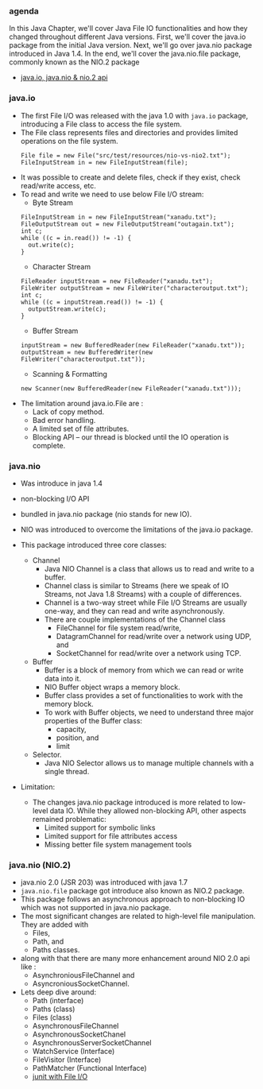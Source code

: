 ### agenda
In this Java Chapter, we'll cover Java File IO functionalities and how they changed throughout different Java versions. First, we'll cover the java.io package from the initial Java version. Next, we'll go over java.nio package introduced in Java 1.4. In the end, we'll cover the java.nio.file package, commonly known as the NIO.2 package

- [java.io, java.nio & nio.2 api](https://docs.oracle.com/javase/8/docs/technotes/guides/io/index.html)

### java.io
- The first File I/O was released with the java 1.0 with `java.io` package, introducing a File class to access the file system. 
- The File class represents files and directories and provides limited operations on the file system. 
  ```
  File file = new File("src/test/resources/nio-vs-nio2.txt");
  FileInputStream in = new FileInputStream(file);
  ```
- It was possible to create and delete files, check if they exist, check read/write access, etc.
- To read and write we need to use below File I/O stream:
  - Byte Stream
  ```
  FileInputStream in = new FileInputStream("xanadu.txt");
  FileOutputStream out = new FileOutputStream("outagain.txt");
  int c;
  while ((c = in.read()) != -1) {
    out.write(c);
  }
  ```
  - Character Stream
  ```
  FileReader inputStream = new FileReader("xanadu.txt");
  FileWriter outputStream = new FileWriter("characteroutput.txt");
  int c;
  while ((c = inputStream.read()) != -1) {
    outputStream.write(c);
  }
  ```
  - Buffer Stream
  ```
  inputStream = new BufferedReader(new FileReader("xanadu.txt"));
  outputStream = new BufferedWriter(new FileWriter("characteroutput.txt"));
  ```
  - Scanning & Formatting
  ```
  new Scanner(new BufferedReader(new FileReader("xanadu.txt")));
  ```
- The limitation around java.io.File are :
  - Lack of copy method.
  - Bad error handling.
  - A limited set of file attributes.
  - Blocking API – our thread is blocked until the IO operation is complete.

### java.nio
- Was introduce in java 1.4
- non-blocking I/O API
- bundled in java.nio package (nio stands for new IO).
- NIO was introduced to overcome the limitations of the java.io package.
- This package introduced three core classes: 
  - Channel 
    - Java NIO Channel is a class that allows us to read and write to a buffer. 
    - Channel class is similar to Streams (here we speak of IO Streams, not Java 1.8 Streams) with a couple of differences. 
    - Channel is a two-way street while File I/O Streams are usually one-way, and they can read and write asynchronously.
    - There are couple implementations of the Channel class
      - FileChannel for file system read/write, 
      - DatagramChannel for read/write over a network using UDP, and 
      - SocketChannel for read/write over a network using TCP.
  - Buffer
    - Buffer is a block of memory from which we can read or write data into it. 
    - NIO Buffer object wraps a memory block. 
    - Buffer class provides a set of functionalities to work with the memory block. 
    - To work with Buffer objects, we need to understand three major properties of the Buffer class: 
      - capacity, 
      - position, and 
      - limit
  - Selector.
    - Java NIO Selector allows us to manage multiple channels with a single thread.

- Limitation:
  - The changes java.nio package introduced is more related to low-level data IO. While they allowed non-blocking API, other aspects remained problematic:
    - Limited support for symbolic links 
    - Limited support for file attributes access 
    - Missing better file system management tools

### java.nio (NIO.2)
- java.nio 2.0 (JSR 203) was introduced with java 1.7
- `java.nio.file` package got introduce also known as NIO.2 package.
- This package follows an asynchronous approach to non-blocking IO which was not supported in java.nio package.
- The most significant changes are related to high-level file manipulation. They are added with 
  - Files, 
  - Path, and 
  - Paths classes. 
- along with that there are many more enhancement around NIO 2.0 api like : 
  - AsynchroniousFileChannel and 
  - AsyncroniousSocketChannel.
- Lets deep dive around:
  - Path (interface)
  - Paths (class)
  - Files (class)
  - AsynchronousFileChannel
  - AsynchronousSocketChanel
  - AsynchronousServerSocketChannel
  - WatchService (Interface)
  - FileVisitor (Interface)
  - PathMatcher (Functional Interface)
  - [junit with File I/O](https://blogs.oracle.com/javamagazine/post/working-and-unit-testing-with-temporary-files-in-java)